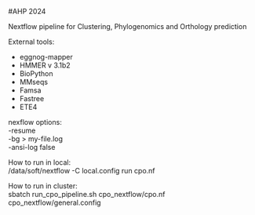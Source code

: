 #AHP 2024


Nextflow pipeline for Clustering, Phylogenomics and Orthology prediction  
  
External tools:  
- eggnog-mapper  
- HMMER v 3.1b2  
- BioPython  
- MMseqs  
- Famsa  
- Fastree  
- ETE4  
    
  
nexflow options:  
    -resume  
    -bg > my-file.log  
    -ansi-log false  

How to run in local:  
    /data/soft/nextflow -C local.config run cpo.nf   
    
How to run in cluster:    
    sbatch run_cpo_pipeline.sh cpo_nextflow/cpo.nf cpo_nextflow/general.config              
  